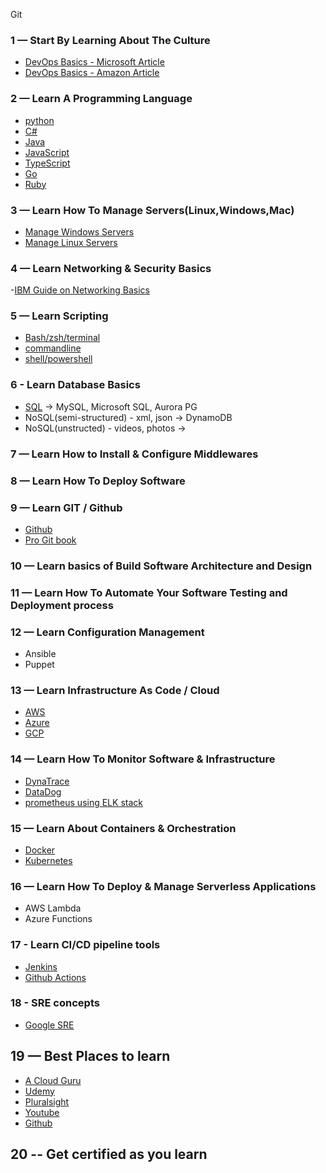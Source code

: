 Git
### 1 — Start By Learning About The Culture
- [DevOps Basics - Microsoft Article](https://azure.microsoft.com/en-us/overview/devops-tutorial/#fundamentals)
- [DevOps Basics - Amazon Article](https://aws.amazon.com/devops/what-is-devops/)
### 2 — Learn A Programming Language
- [python](https://www.learnpython.org/)
- [C#](https://www.learncs.org/)
- [Java](https://www.learnjavaonline.org/)
- [JavaScript](https://www.learn-js.org/)
- [TypeScript](https://www.typescriptlang.org/docs/)
- [Go](https://www.learn-golang.org/)
- [Ruby](https://www.learnrubyonline.org/)

### 3 — Learn How To Manage Servers(Linux,Windows,Mac)
- [Manage Windows Servers](https://docs.microsoft.com/en-us/windows-server/manage/windows-admin-center/use/manage-servers)
- [Manage Linux Servers](https://opensource.com/article/20/11/cockpit-server-management)

### 4 — Learn Networking & Security Basics
-[IBM Guide on Networking Basics](https://www.ibm.com/cloud/learn/networking-a-complete-guide)

### 5 — Learn Scripting
- [Bash/zsh/terminal](https://tldp.org/LDP/Bash-Beginners-Guide/html/Bash-Beginners-Guide.html#sect_02_02)
- [commandline](https://ubuntu.com/tutorials/command-line-for-beginners#1-overview)
- [shell/powershell](https://www.learnshell.org/)

### 6 - Learn Database Basics
- [SQL](https://www.learnsqlonline.org/) -> MySQL, Microsoft SQL, Aurora PG
- NoSQL(semi-structured) - xml, json -> DynamoDB
- NoSQL(unstructed) - videos, photos ->

### 7 — Learn How to Install & Configure Middlewares

### 8 — Learn How To Deploy Software

### 9 — Learn GIT / Github
- [Github](https://github.com/)
- [Pro Git book](https://git-scm.com/book/en/v2)

### 10 — Learn basics of Build Software Architecture and Design

### 11 — Learn How To Automate Your Software Testing and Deployment process

### 12 — Learn Configuration Management
- Ansible
- Puppet

### 13 — Learn Infrastructure As Code / Cloud
- [AWS](https://aws.amazon.com/training/)
- [Azure](https://docs.microsoft.com/en-us/learn/azure/) 
- [GCP](https://cloud.google.com/training)

### 14 — Learn How To Monitor Software & Infrastructure
- [DynaTrace](https://www.dynatrace.com/support/help/get-started/what-is-dynatrace/)
- [DataDog](https://docs.datadoghq.com/)
- [prometheus using ELK stack](https://www.elastic.co/blog/prometheus-monitoring-at-scale-with-the-elastic-stack)

### 15 — Learn About Containers & Orchestration
- [Docker](https://docs.docker.com/get-started/)
- [Kubernetes](https://kubernetes.io/docs/home/)

### 16 — Learn How To Deploy & Manage Serverless Applications
- AWS Lambda
- Azure Functions

### 17 - Learn CI/CD pipeline tools
- [Jenkins](https://www.cloudbees.com/cloudbees-university)
- [Github Actions](https://github.com/features/actions)

### 18 - SRE concepts
- [Google SRE](https://sre.google/)

## 19 — Best Places to learn
- [A Cloud Guru](https://acloudguru.com/)
- [Udemy](https://udemy.com/)
- [Pluralsight](https://pluralsight.com/)
- [Youtube](https://youtube.com/)
- [Github](https://github.com/)

## 20 -- Get certified as you learn
